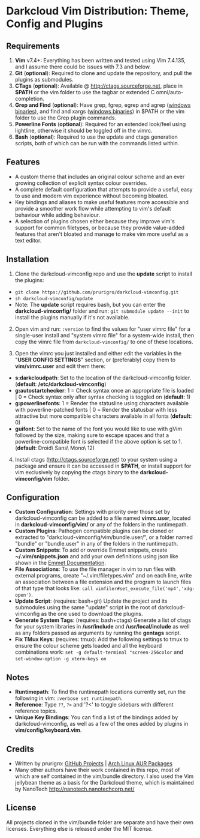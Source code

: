 # Darkcloud Vim Distribution: Theme, Config and Plugins #

## Requirements ##

1. **Vim** v7.4+: Everything has been written and tested using Vim 7.4.135, and I assume there could be issues with 7.3 and below.
2. **Git** (__optional__): Required to clone and update the repository, and pull the plugins as submodules.
3. **CTags** (__optional__): Available @ <http://ctags.sourceforge.net>, place in __$PATH__ or the vim folder to use the tagbar or extended C omni/auto-completion.
4. **Grep and Find** (__optional__): Have grep, fgrep, egrep and agrep ([windows binaries](http://gnuwin32.sourceforge.net/packages/grep.htm)), and find and xargs ([windows binaries](http://gnuwin32.sourceforge.net/packages/findutils.htm)) in $PATH or the vim folder to use the Grep plugin commands.
6. **Powerline Fonts** (__optional__): Required for an extended look/feel using lightline, otherwise it should be toggled off in the vimrc.
5. **Bash** (__optional__): Required to use the update and ctags generation scripts, both of which can be run with the commands listed within.

## Features ##

* A custom theme that includes an original colour scheme and an ever growing collection of explicit syntax colour overrides.
* A complete default configuration that attempts to provide a useful, easy to use and modern vim experience without becoming bloated.
* Key bindings and aliases to make useful features more accessible and provide a smoother work flow while attempting to vim's default behaviour while adding behaviour.
* A selection of plugins chosen either because they improve vim's support for common filetypes, or because they provide value-added features that aren't bloated and manage to make vim more useful as a text editor.

## Installation ##

1. Clone the darkcloud-vimconfig repo and use the __update__ script to install the plugins:

  * `git clone https://github.com/prurigro/darkcloud-vimconfig.git`
  * `sh darkcloud-vimconfig/update`
  * Note: The __update__ script requires bash, but you can enter the __darkcloud-vimconfig/__ folder and run: `git submodule update --init` to install the plugins manually if it's not available.

2. Open vim and run: `:version` to find the values for "user vimrc file" for a single-user install and "system vimrc file" for a system-wide install, then copy the vimrc file from `darkcloud-vimconfig/` to one of these locations.

3. Open the vimrc you just installed and either edit the variables in the "__USER CONFIG SETTINGS__" section, or (preferably) copy them to __vim/vimrc.user__ and edit them there:

  * **s:darkcloudpath**: Set to the location of the darkcloud-vimconfig folder. (__default__: __/etc/darkcloud-vimconfig__)
  * **g:autostartchecker**: 1 = Check syntax once an appropriate file is loaded | 0 = Check syntax only after syntax checking is toggled on (__default__: 1)
  * **g:powerlinefonts**: 1 = Render the statusline using characters available with powerline-patched fonts | 0 = Render the statusbar with less attractive but more compatible characters available in all fonts (__default__: 0)
  * **guifont**: Set to the name of the font you would like to use with gVim followed by the size, making sure to escape spaces and that a powerline-compatible font is selected if the above option is set to 1. (__default__: Droid\ Sans\ Mono\ 12)

4. Install ctags (http://ctags.sourceforge.net) to your system using a package and ensure it can be accessed in __$PATH__, or install support for vim exclusively by copying the ctags binary to the __darkcloud-vimconfig/vim__ folder.

## Configuration ##

* **Custom Configuration**: Settings with priority over those set by darkcloud-vimconfig can be added to a file named __vimrc.user__, located in __darkcloud-vimconfig/vim/__ or any of the folders in the runtimepath.
* **Custom Plugins**: Pathogen compatible plugins can be cloned or extracted to "darkcloud-vimconfig/vim/bundle.user/", or a folder named "bundle" or "bundle.user" in any of the folders in the runtimepath.
* **Custom Snippets**: To add or override Emmet snippets, create __~/.vim/snippets.json__ and add your own definitions using json like shown in the [Emmet Documentation](http://docs.emmet.io/customization/snippets/).
* **File Associations**: To use the file manager in vim to run files with external programs, create "~/.vim/filetypes.vim" and on each line, write an association between a file extension and the program to launch files of that type that looks like: `call vimfiler#set_execute_file('mp4','xdg-open')`.
* **Update Script**: (requires: bash+git) Update the project and its submodules using the same "update" script in the root of darkcloud-vimconfig as the one used to download the plugins.
* **Generate System Tags**: (requires: bash+ctags) Generate a list of ctags for your system libraries in __/usr/include__ and __/usr/local/include__ as well as any folders passed as arguments by running the __gentags__ script.
* **Fix TMux Keys**: (requires: tmux): Add the following settings to tmux to ensure the colour scheme gets loaded and all the keyboard combinations work: `set -g default-terminal "screen-256color` and `set-window-option -g xterm-keys on`

## Notes ##

* **Runtimepath**: To find the runtimepath locations currently set, run the following in vim: `:verbose set runtimepath`.
* **Reference**: Type `??`, `?>` and '?<' to toggle sidebars with different reference topics.
* **Unique Key Bindings**: You can find a list of the bindings added by darkcloud-vimconfig, as well as a few of the ones added by plugins in __vim/config/keyboard.vim__.

## Credits ##

* Written by prurigro: [GitHub Projects](https://github.com/prurigro) | [Arch Linux AUR Packages](https://aur.archlinux.org/packages/?SeB=m&K=prurigro)
* Many other authors have their work contained in this repo, most of which are self contained in the vim/bundle directory. I also used the Vim jellybean theme as a basis for the Darkcloud theme, which is maintained by NanoTech <http://nanotech.nanotechcorp.net/>

## License ##
All projects cloned in the vim/bundle folder are separate and have their own licenses. Everything else is released under the MIT license.
